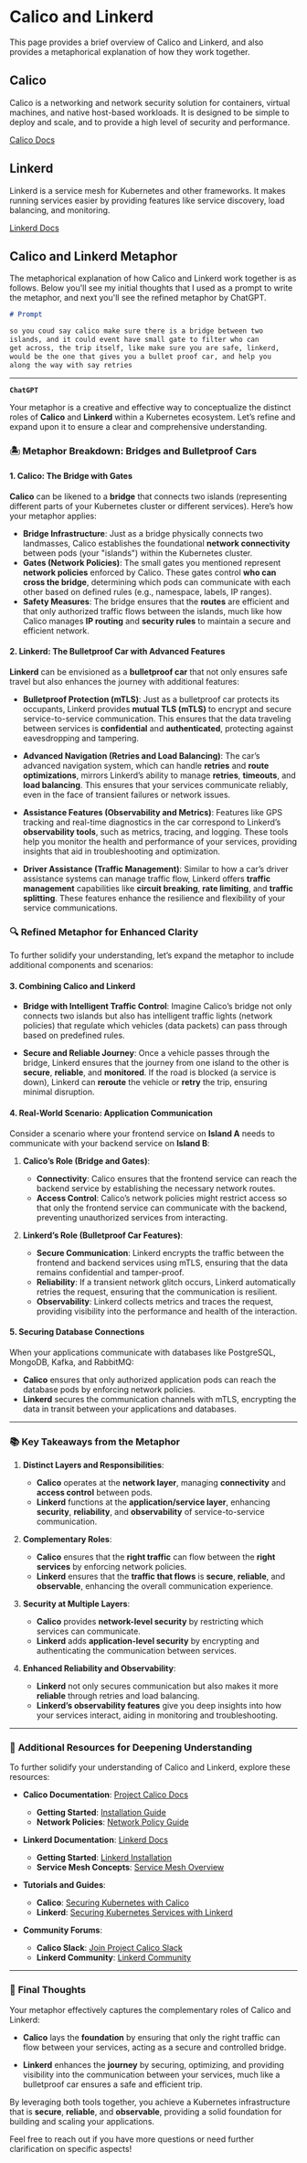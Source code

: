 # Calico and Linkerd

This page provides a brief overview of Calico and Linkerd, and also provides a metaphorical explanation of how they work together.

## Calico

Calico is a networking and network security solution for containers, virtual machines, and native host-based workloads. It is designed to be simple to deploy and scale, and to provide a high level of security and performance.

[Calico Docs](https://docs.projectcalico.org/)

## Linkerd

Linkerd is a service mesh for Kubernetes and other frameworks. It makes running services easier by providing features like service discovery, load balancing, and monitoring.

[Linkerd Docs](https://linkerd.io/)

## Calico and Linkerd Metaphor

The metaphorical explanation of how Calico and Linkerd work together is as follows. Below you'll see my initial thoughts that I used as a prompt to write the metaphor, and next you'll see the refined metaphor by ChatGPT.

```markdown
# Prompt

so you coud say calico make sure there is a bridge between two
islands, and it could event have small gate to filter who can
get across, the trip itself, like make sure you are safe, linkerd,
would be the one that gives you a bullet proof car, and help you
along the way with say retries
```

---

**`ChatGPT`**

Your metaphor is a creative and effective way to conceptualize the distinct roles of **Calico** and **Linkerd** within a Kubernetes ecosystem. Let’s refine and expand upon it to ensure a clear and comprehensive understanding.

### 🏝️ **Metaphor Breakdown: Bridges and Bulletproof Cars**

#### **1. Calico: The Bridge with Gates**

**Calico** can be likened to a **bridge** that connects two islands (representing different parts of your Kubernetes cluster or different services). Here’s how your metaphor applies:

-   **Bridge Infrastructure**: Just as a bridge physically connects two landmasses, Calico establishes the foundational **network connectivity** between pods (your "islands") within the Kubernetes cluster.
-   **Gates (Network Policies)**: The small gates you mentioned represent **network policies** enforced by Calico. These gates control **who can cross the bridge**, determining which pods can communicate with each other based on defined rules (e.g., namespace, labels, IP ranges).
-   **Safety Measures**: The bridge ensures that the **routes** are efficient and that only authorized traffic flows between the islands, much like how Calico manages **IP routing** and **security rules** to maintain a secure and efficient network.

#### **2. Linkerd: The Bulletproof Car with Advanced Features**

**Linkerd** can be envisioned as a **bulletproof car** that not only ensures safe travel but also enhances the journey with additional features:

-   **Bulletproof Protection (mTLS)**: Just as a bulletproof car protects its occupants, Linkerd provides **mutual TLS (mTLS)** to encrypt and secure service-to-service communication. This ensures that the data traveling between services is **confidential** and **authenticated**, protecting against eavesdropping and tampering.

-   **Advanced Navigation (Retries and Load Balancing)**: The car’s advanced navigation system, which can handle **retries** and **route optimizations**, mirrors Linkerd’s ability to manage **retries**, **timeouts**, and **load balancing**. This ensures that your services communicate reliably, even in the face of transient failures or network issues.

-   **Assistance Features (Observability and Metrics)**: Features like GPS tracking and real-time diagnostics in the car correspond to Linkerd’s **observability tools**, such as metrics, tracing, and logging. These tools help you monitor the health and performance of your services, providing insights that aid in troubleshooting and optimization.

-   **Driver Assistance (Traffic Management)**: Similar to how a car’s driver assistance systems can manage traffic flow, Linkerd offers **traffic management** capabilities like **circuit breaking**, **rate limiting**, and **traffic splitting**. These features enhance the resilience and flexibility of your service communications.

### 🔍 **Refined Metaphor for Enhanced Clarity**

To further solidify your understanding, let’s expand the metaphor to include additional components and scenarios:

#### **3. Combining Calico and Linkerd**

-   **Bridge with Intelligent Traffic Control**: Imagine Calico’s bridge not only connects two islands but also has intelligent traffic lights (network policies) that regulate which vehicles (data packets) can pass through based on predefined rules.

-   **Secure and Reliable Journey**: Once a vehicle passes through the bridge, Linkerd ensures that the journey from one island to the other is **secure**, **reliable**, and **monitored**. If the road is blocked (a service is down), Linkerd can **reroute** the vehicle or **retry** the trip, ensuring minimal disruption.

#### **4. Real-World Scenario: Application Communication**

Consider a scenario where your frontend service on **Island A** needs to communicate with your backend service on **Island B**:

1. **Calico’s Role (Bridge and Gates)**:

    - **Connectivity**: Calico ensures that the frontend service can reach the backend service by establishing the necessary network routes.
    - **Access Control**: Calico’s network policies might restrict access so that only the frontend service can communicate with the backend, preventing unauthorized services from interacting.

2. **Linkerd’s Role (Bulletproof Car Features)**:
    - **Secure Communication**: Linkerd encrypts the traffic between the frontend and backend services using mTLS, ensuring that the data remains confidential and tamper-proof.
    - **Reliability**: If a transient network glitch occurs, Linkerd automatically retries the request, ensuring that the communication is resilient.
    - **Observability**: Linkerd collects metrics and traces the request, providing visibility into the performance and health of the interaction.

#### **5. Securing Database Connections**

When your applications communicate with databases like PostgreSQL, MongoDB, Kafka, and RabbitMQ:

-   **Calico** ensures that only authorized application pods can reach the database pods by enforcing network policies.
-   **Linkerd** secures the communication channels with mTLS, encrypting the data in transit between your applications and databases.

---

### 📚 **Key Takeaways from the Metaphor**

1. **Distinct Layers and Responsibilities**:

    - **Calico** operates at the **network layer**, managing **connectivity** and **access control** between pods.
    - **Linkerd** functions at the **application/service layer**, enhancing **security**, **reliability**, and **observability** of service-to-service communication.

2. **Complementary Roles**:

    - **Calico** ensures that the **right traffic** can flow between the **right services** by enforcing network policies.
    - **Linkerd** ensures that the **traffic that flows** is **secure**, **reliable**, and **observable**, enhancing the overall communication experience.

3. **Security at Multiple Layers**:

    - **Calico** provides **network-level security** by restricting which services can communicate.
    - **Linkerd** adds **application-level security** by encrypting and authenticating the communication between services.

4. **Enhanced Reliability and Observability**:
    - **Linkerd** not only secures communication but also makes it more **reliable** through retries and load balancing.
    - **Linkerd’s observability features** give you deep insights into how your services interact, aiding in monitoring and troubleshooting.

---

### 🔗 **Additional Resources for Deepening Understanding**

To further solidify your understanding of Calico and Linkerd, explore these resources:

-   **Calico Documentation**: [Project Calico Docs](https://docs.projectcalico.org/)

    -   **Getting Started**: [Installation Guide](https://docs.projectcalico.org/getting-started/kubernetes/quickstart)
    -   **Network Policies**: [Network Policy Guide](https://docs.projectcalico.org/security/calico-network-policy)

-   **Linkerd Documentation**: [Linkerd Docs](https://linkerd.io/2.13/)

    -   **Getting Started**: [Linkerd Installation](https://linkerd.io/2.13/getting-started/)
    -   **Service Mesh Concepts**: [Service Mesh Overview](https://linkerd.io/2.13/overview/service-mesh/)

-   **Tutorials and Guides**:

    -   **Calico**: [Securing Kubernetes with Calico](https://docs.projectcalico.org/security/kubernetes-network-policy)
    -   **Linkerd**: [Securing Kubernetes Services with Linkerd](https://linkerd.io/2.13/tasks/secure-mtls/)

-   **Community Forums**:
    -   **Calico Slack**: [Join Project Calico Slack](https://calicousers.slack.com/)
    -   **Linkerd Community**: [Linkerd Community](https://linkerd.io/community/)

---

### 📝 **Final Thoughts**

Your metaphor effectively captures the complementary roles of Calico and Linkerd:

-   **Calico** lays the **foundation** by ensuring that only the right traffic can flow between your services, acting as a secure and controlled bridge.

-   **Linkerd** enhances the **journey** by securing, optimizing, and providing visibility into the communication between your services, much like a bulletproof car ensures a safe and efficient trip.

By leveraging both tools together, you achieve a Kubernetes infrastructure that is **secure**, **reliable**, and **observable**, providing a solid foundation for building and scaling your applications.

Feel free to reach out if you have more questions or need further clarification on specific aspects!

